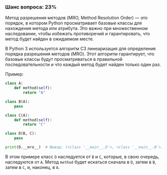 ### Шанс вопроса: 23%

Метод разрешения методов (MRO, Method Resolution Order) — это порядок, в котором Python просматривает базовые классы для нахождения метода или атрибута. Это важно при множественном наследовании, чтобы избежать противоречий и гарантировать, что метод будет найден в ожидаемом месте.

В Python 3 используется алгоритм C3 линеаризация для определения порядка разрешения методов (MRO). Этот алгоритм гарантирует, что базовые классы будут просматриваться в правильной последовательности и что каждый метод будет найден только один раз.

Пример:
```python
class A:
    def method(self):
        return "A"

class B(A):
    pass

class C(A):
    def method(self):
        return "C"

class D(B, C):
    pass

print(D.__mro__)  # Вывод: (<class '__main__.D'>, <class '__main__.B'>, <class '__main__.C'>, <class '__main__.A'>, <class 'object'>)
```
В этом примере класс `D` наследуется от `B` и `C`, которые, в свою очередь, наследуются от `A`. Метод `method` будет искаться сначала в `D`, затем в `B`, затем в `C`, и, наконец, в `A`.